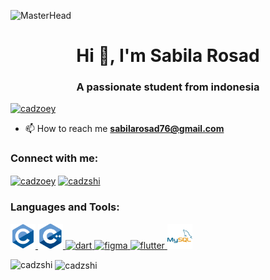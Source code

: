 ![MasterHead](https://cdn.discordapp.com/attachments/957671708058325032/1182783116893495367/w8ZJLtJbmuph.gif?ex=6585f39e&is=65737e9e&hm=cfc5406bf191d085c3e6b4f736aad1e883f31c51c8d545942d1d308fbb098414&)
<h1 align="center">Hi 👋, I'm Sabila Rosad</h1>
<h3 align="center">A passionate student from indonesia</h3>
<p align="left"> <a href="https://twitter.com/cadzoey" target="blank"><img src="https://img.shields.io/twitter/follow/cadzoey?logo=twitter&style=for-the-badge" alt="cadzoey" /></a> </p>

- 📫 How to reach me **sabilarosad76@gmail.com**

<h3 align="left">Connect with me:</h3>
<p align="left">
<a href="https://twitter.com/cadzoey" target="blank"><img align="center" src="https://raw.githubusercontent.com/rahuldkjain/github-profile-readme-generator/master/src/images/icons/Social/twitter.svg" alt="cadzoey" height="30" width="40" /></a>
<a href="https://instagram.com/cadzshi" target="blank"><img align="center" src="https://raw.githubusercontent.com/rahuldkjain/github-profile-readme-generator/master/src/images/icons/Social/instagram.svg" alt="cadzshi" height="30" width="40" /></a>
</p>

<h3 align="left">Languages and Tools:</h3>
<p align="left"> <a href="https://www.cprogramming.com/" target="_blank" rel="noreferrer"> <img src="https://raw.githubusercontent.com/devicons/devicon/master/icons/c/c-original.svg" alt="c" width="40" height="40"/> </a> <a href="https://www.w3schools.com/cpp/" target="_blank" rel="noreferrer"> <img src="https://raw.githubusercontent.com/devicons/devicon/master/icons/cplusplus/cplusplus-original.svg" alt="cplusplus" width="40" height="40"/> </a> <a href="https://dart.dev" target="_blank" rel="noreferrer"> <img src="https://www.vectorlogo.zone/logos/dartlang/dartlang-icon.svg" alt="dart" width="40" height="40"/> </a> <a href="https://www.figma.com/" target="_blank" rel="noreferrer"> <img src="https://www.vectorlogo.zone/logos/figma/figma-icon.svg" alt="figma" width="40" height="40"/> </a> <a href="https://flutter.dev" target="_blank" rel="noreferrer"> <img src="https://www.vectorlogo.zone/logos/flutterio/flutterio-icon.svg" alt="flutter" width="40" height="40"/> </a> <a href="https://www.mysql.com/" target="_blank" rel="noreferrer"> <img src="https://raw.githubusercontent.com/devicons/devicon/master/icons/mysql/mysql-original-wordmark.svg" alt="mysql" width="40" height="40"/> </a> </p>

<p><img align="left" src="https://github-readme-stats.vercel.app/api/top-langs?username=cadzshi&show_icons=true&locale=en&layout=compact" alt="cadzshi" /></p>

<p>&nbsp;<img align="center" src="https://github-readme-stats.vercel.app/api?username=cadzshi&show_icons=true&locale=en" alt="cadzshi" /></p>
